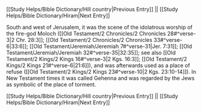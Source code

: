 [[Study Helps/Bible Dictionary/Hill country|Previous Entry]]  ||  [[Study Helps/Bible Dictionary/Hiram|Next Entry]]

 South and west of Jerusalem, it was the scene of the idolatrous worship of the fire-god Moloch ([[Old Testament/2 Chronicles/2 Chronicles 28#^verse-3|2 Chr. 28:3]]; [[Old Testament/2 Chronicles/2 Chronicles 33#^verse-6|33:6]]; [[Old Testament/Jeremiah/Jeremiah 7#^verse-31|Jer. 7:31]]; [[Old Testament/Jeremiah/Jeremiah 32#^verse-35|32:35]]; see also [[Old Testament/2 Kings/2 Kings 16#^verse-3|2 Kgs. 16:3]]; [[Old Testament/2 Kings/2 Kings 21#^verse-6|21:6]]), and was afterwards used as a place of refuse ([[Old Testament/2 Kings/2 Kings 23#^verse-10|2 Kgs. 23:10-14]]). In New Testament times it was called Gehenna and was regarded by the Jews as symbolic of the place of torment.

[[Study Helps/Bible Dictionary/Hill country|Previous Entry]]  ||  [[Study Helps/Bible Dictionary/Hiram|Next Entry]]